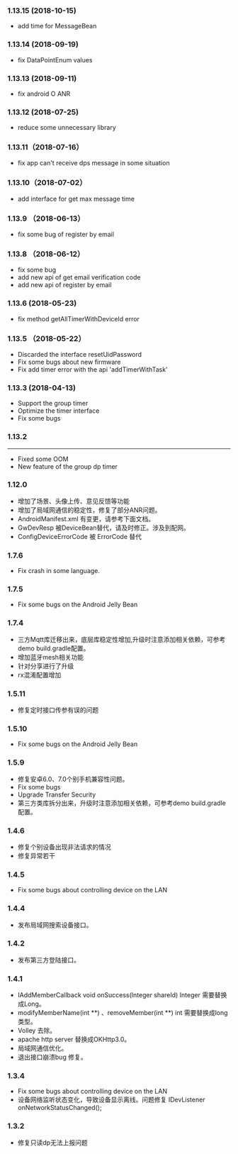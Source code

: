 ### 1.13.15 (2018-10-15)
* add  time for MessageBean

### 1.13.14 (2018-09-19)
* fix DataPointEnum values

### 1.13.13 (2018-09-11)
* fix android O ANR 

### 1.13.12 (2018-07-25)
* reduce some unnecessary library

### 1.13.11（2018-07-16）
* fix app  can't receive dps message in some situation

### 1.13.10（2018-07-02）
* add interface for get max message time

### 1.13.9 （2018-06-13）
* fix some bug of register by email

### 1.13.8 （2018-06-12）
* fix some bug
* add new api of get email verification code  
* add new api of register by email

### 1.13.6  (2018-05-23)
* fix method getAllTimerWithDeviceId error

### 1.13.5 （2018-05-22）
* Discarded the interface resetUidPassword
* Fix some bugs about new firmware
* Fix add timer error with the api 'addTimerWithTask'

### 1.13.3 (2018-04-13)

* Support the group timer
* Optimize the timer interface
* Fix some bugs

### 1.13.2
****
* Fixed some OOM
* New feature of the group dp timer

### 1.12.0

* 增加了场景、头像上传、意见反馈等功能
* 增加了局域网通信的稳定性，修复了部分ANR问题。
* AndroidManifest.xml 有变更，请参考下面文档。
* GwDevResp 被DeviceBean替代，请及时修正。涉及到配网。
* ConfigDeviceErrorCode 被 ErrorCode 替代

### 1.7.6

* Fix crash in some language.

### 1.7.5
* Fix some bugs on the Android Jelly Bean

### 1.7.4
* 三方Mqtt库迁移出来，底层库稳定性增加,升级时注意添加相关依赖，可参考demo build.gradle配置。
* 增加蓝牙mesh相关功能
* 针对分享进行了升级
* rx混淆配置增加


### 1.5.11
* 修复定时接口传参有误的问题

### 1.5.10
* Fix some bugs on the Android Jelly Bean

### 1.5.9
* 修复安卓6.0、7.0个别手机兼容性问题。
* Fix some bugs
* Upgrade Transfer Security
* 第三方类库拆分出来，升级时注意添加相关依赖，可参考demo build.gradle配置。

### 1.4.6
* 修复个别设备出现非法请求的情况
* 修复异常若干

### 1.4.5
* Fix some bugs about controlling device on the LAN

### 1.4.4
* 发布局域网搜索设备接口。

### 1.4.2
* 发布第三方登陆接口。

### 1.4.1
* IAddMemberCallback    void onSuccess(Integer shareId)  Integer 需要替换成Long。
* modifyMemberName(int **) 、removeMember(int **) int 需要替换成long 类型。
* Volley 去除。
* apache http server 替换成OKHttp3.0。
* 局域网通信优化。
* 退出接口崩溃bug 修复。

### 1.3.4
* Fix some bugs about controlling device on the LAN
* 设备网络监听状态变化，导致设备显示离线。问题修复 IDevListener onNetworkStatusChanged();

### 1.3.2
* 修复只读dp无法上报问题

